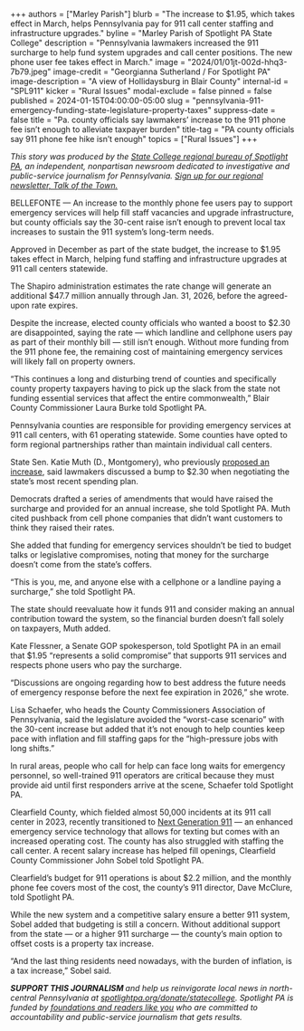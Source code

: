 +++
authors = ["Marley Parish"]
blurb = "The increase to $1.95, which takes effect in March, helps Pennsylvania pay for 911 call center staffing and infrastructure upgrades."
byline = "Marley Parish of Spotlight PA State College"
description = "Pennsylvania lawmakers increased the 911 surcharge to help fund system upgrades and call center positions. The new phone user fee takes effect in March."
image = "2024/01/01jt-002d-hhq3-7b79.jpeg"
image-credit = "Georgianna Sutherland / For Spotlight PA"
image-description = "A view of Hollidaysburg in Blair County"
internal-id = "SPL911"
kicker = "Rural Issues"
modal-exclude = false
pinned = false
published = 2024-01-15T04:00:00-05:00
slug = "pennsylvania-911-emergency-funding-state-legislature-property-taxes"
suppress-date = false
title = "Pa. county officials say lawmakers’ increase to the 911 phone fee isn’t enough to alleviate taxpayer burden"
title-tag = "PA county officials say 911 phone fee hike isn’t enough"
topics = ["Rural Issues"]
+++

<em>This story was produced by the </em><a href="https://www.spotlightpa.org/statecollege"><em>State College regional bureau of Spotlight PA</em></a><em>, an independent, nonpartisan newsroom dedicated to investigative and public-service journalism for Pennsylvania. </em><a href="https://www.spotlightpa.org/newsletters/talkofthetown"><em>Sign up for our regional newsletter, Talk of the Town.</em></a>

BELLEFONTE — An increase to the monthly phone fee users pay to support emergency services will help fill staff vacancies and upgrade infrastructure, but county officials say the 30-cent raise isn’t enough to prevent local tax increases to sustain the 911 system’s long-term needs.

Approved in December as part of the state budget, the increase to $1.95 takes effect in March, helping fund staffing and infrastructure upgrades at 911 call centers statewide.

The Shapiro administration estimates the rate change will generate an additional $47.7 million annually through Jan. 31, 2026, before the agreed-upon rate expires.

Despite the increase, elected county officials who wanted a boost to $2.30 are disappointed, saying the rate — which landline and cellphone users pay as part of their monthly bill — still isn’t enough. Without more funding from the 911 phone fee, the remaining cost of maintaining emergency services will likely fall on property owners.

“This continues a long and disturbing trend of counties and specifically county property taxpayers having to pick up the slack from the state not funding essential services that affect the entire commonwealth,” Blair County Commissioner Laura Burke told Spotlight PA.

<script src="https://www.spotlightpa.org/embed.js" async></script><div data-spl-embed-version="1" data-spl-src="https://www.spotlightpa.org/embeds/newsletter/?cta=Sign%20up%20for%20our%20new%20regional%20newsletter%2C%20%3Cb%3ETalk%20of%20the%20Town%3C%2Fb%3E%2C%20and%20get%20all%20the%20news%20and%20notes%20from%20State%20College%20and%20north-central%20PA.&button=Sign%20Up%20Now&preselect=state_college&eyebrow=DON'T%20MISS%20A%20BEAT"></div>

Pennsylvania counties are responsible for providing emergency services at 911 call centers, with 61 operating statewide. Some counties have opted to form regional partnerships rather than maintain individual call centers.

State Sen. Katie Muth (D., Montgomery), who previously <a href="https://www.legis.state.pa.us/cfdocs/billinfo/billinfo.cfm?syear=2023&amp;sind=0&amp;body=S&amp;type=B&amp;bn=807">proposed an increase</a>, said lawmakers discussed a bump to $2.30 when negotiating the state’s most recent spending plan.

Democrats drafted a series of amendments that would have raised the surcharge and provided for an annual increase, she told Spotlight PA. Muth cited pushback from cell phone companies that didn’t want customers to think they raised their rates.

She added that funding for emergency services shouldn’t be tied to budget talks or legislative compromises, noting that money for the surcharge doesn’t come from the state’s coffers.

“This is you, me, and anyone else with a cellphone or a landline paying a surcharge,” she told Spotlight PA.

The state should reevaluate how it funds 911 and consider making an annual contribution toward the system, so the financial burden doesn’t fall solely on taxpayers, Muth added.

Kate Flessner, a Senate GOP spokesperson, told Spotlight PA in an email that $1.95 “represents a solid compromise” that supports 911 services and respects phone users who pay the surcharge.

“Discussions are ongoing regarding how to best address the future needs of emergency response before the next fee expiration in 2026,” she wrote.

<script src="https://www.spotlightpa.org/embed.js" async></script><div data-spl-embed-version="1" data-spl-src="https://www.spotlightpa.org/embeds/donate/"></div>

Lisa Schaefer, who heads the County Commissioners Association of Pennsylvania, said the legislature avoided the “worst-case scenario” with the 30-cent increase but added that it’s not enough to help counties keep pace with inflation and fill staffing gaps for the “high-pressure jobs with long shifts.”

In rural areas, people who call for help can face long waits for emergency personnel, so well-trained 911 operators are critical because they must provide aid until first responders arrive at the scene, Schaefer told Spotlight PA.

Clearfield County, which fielded almost 50,000 incidents at its 911 call center in 2023, recently transitioned to <a href="https://www.pema.pa.gov/911-Program/NG911/Pages/NG911-Progress-Dashboard.aspx">Next Generation 911</a> — an enhanced emergency service technology that allows for texting but comes with an increased operating cost. The county has also struggled with staffing the call center. A recent salary increase has helped fill openings, Clearfield County Commissioner John Sobel told Spotlight PA.

Clearfield’s budget for 911 operations is about $2.2 million, and the monthly phone fee covers most of the cost, the county’s 911 director, Dave McClure, told Spotlight PA.

While the new system and a competitive salary ensure a better 911 system, Sobel added that budgeting is still a concern. Without additional support from the state — or a higher 911 surcharge — the county’s main option to offset costs is a property tax increase.

“And the last thing residents need nowadays, with the burden of inflation, is a tax increase,” Sobel said.

<strong><em>SUPPORT THIS JOURNALISM </em></strong><em>and help us reinvigorate local news in north-central Pennsylvania at </em><a href="https://www.spotlightpa.org/donate/statecollege"><em>spotlightpa.org/donate/statecollege</em></a><em>. Spotlight PA is funded by </em><a href="https://www.spotlightpa.org/support"><em>foundations and readers like you</em></a><em> who are committed to accountability and public-service journalism that gets results.</em>

